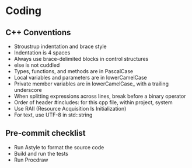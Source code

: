 Coding
======

C++ Conventions
---------------

- Stroustrup indentation and brace style
- Indentation is 4 spaces
- Always use brace-delimited blocks in control structures
- else is not cuddled
- Types, functions, and methods are in PascalCase
- Local variables and parameters are in lowerCamelCase
- Private member variables are in lowerCamelCase_ with a trailing underscore
- When splitting expressions across lines, break before a binary operator
- Order of header #includes: for this cpp file, within project, system
- Use RAII (Resource Acquisition Is Initialization)
- For text, use UTF-8 in std::string

Pre-commit checklist
--------------------

- Run Astyle to format the source code
- Build and run the tests
- Run Procdraw
